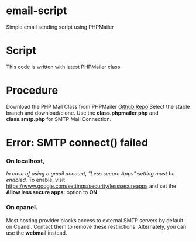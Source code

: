 # email-script
Simple email sending script using PHPMailer

# Script
This code is written with latest PHPMailer class

# Procedure
Download the PHP Mail Class from PHPMailer [Github Repo](https://github.com/PHPMailer/PHPMailer/)
Select the stable branch and download/clone.
Use the **class.phpmailer.php** and **class.smtp.php** for SMTP Mail Connection.

# Error: SMTP connect() failed

### On localhost, 
_In case of using a gmail account, "Less secure Apps" setting must be enabled._ To enable, visit https://www.google.com/settings/security/lesssecureapps and set the **Allow less secure apps:** option to **ON**

### On cpanel.
Most hosting provider blocks access to external SMTP servers by default on Cpanel. Contact them to remove these restrictions. 
Alternately, you can use the **webmail** instead.

